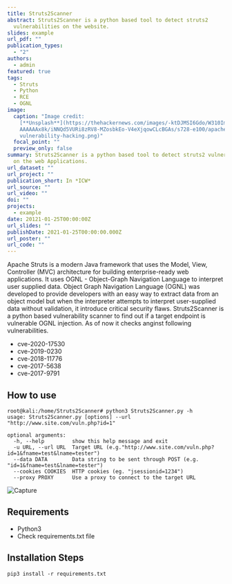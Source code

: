 ```yaml
---
title: Struts2Scanner
abstract: Struts2Scanner is a python based tool to detect struts2
  vulnerabilities on the website.
slides: example
url_pdf: ""
publication_types:
  - "2"
authors:
  - admin
featured: true
tags:
  - Struts
  - Python
  - RCE
  - OGNL
image:
  caption: "Image credit:
    [**Unsplash**](https://thehackernews.com/images/-ktDJMSI6Gdo/W310Im7Od5I/AA\
    AAAAAAx8k/iNNQd5VURi8zRV8-MZosbkEo-V4eXjqowCLcBGAs/s728-e100/apache-struts-\
    vulnerability-hacking.png)"
  focal_point: ""
  preview_only: false
summary: Struts2Scanner is a python based tool to detect struts2 vulnerabilities
  on the web Applications.
url_dataset: ""
url_project: ""
publication_short: In *ICW*
url_source: ""
url_video: ""
doi: ""
projects:
  - example
date: 20121-01-25T00:00:00Z
url_slides: ""
publishDate: 2021-01-25T00:00:00.000Z
url_poster: ""
url_code: ""
---
```



Apache Struts is a modern Java framework that uses the Model, View, Controller (MVC) architecture for building enterprise-ready web applications. It uses OGNL - Object-Graph Navigation Language to interpret user supplied data.
Object Graph Navigation Language (OGNL) was developed to provide developers with an easy way to extract data from an object model but when the interpreter attempts to interpret user-supplied data without validation, it introduce critical security flaws.
Struts2Scanner is a python based vulnerability scanner to find out if a target endpoint is vulnerable OGNL injection. As of now it checks anginst following vulnerabilities.

* cve-2020-17530
* cve-2019-0230
* cve-2018-11776
* cve-2017-5638
* cve-2017-9791

## How to use
```
root@kali:/home/Struts2Scanner# python3 Struts2Scanner.py -h
usage: Struts2Scanner.py [options] --url "http://www.site.com/vuln.php?id=1"

optional arguments:
  -h, --help         show this help message and exit
  -u URL, --url URL  Target URL (e.g."http://www.site.com/vuln.php?id=1&fname=test&lname=tester")
  --data DATA        Data string to be sent through POST (e.g. "id=1&fname=test&lname=tester")
  --cookies COOKIES  HTTP cookies (eg. "jsessionid=1234")
  --proxy PROXY      Use a proxy to connect to the target URL

```
![Capture](/Capture.PNG)
## Requirements
* Python3
* Check requirements.txt file

## Installation Steps
```pip3 install -r requirements.txt```

